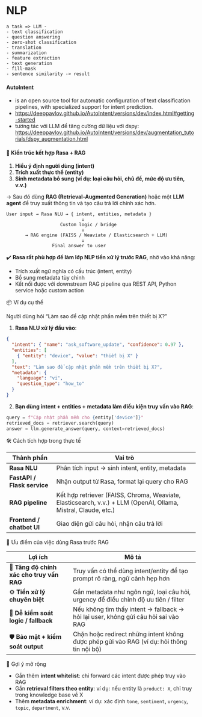 # NLP 
```
a task => LLM -
- text classification
- question answering
- zero-shot classification
- translation
- summarization
- feature extraction
- text generation
- fill-mask
- sentence similarity -> result
```

#### AutoIntent 
* is an open source tool for automatic configuration of text classification pipelines, with specialized support for intent prediction.
* https://deeppavlov.github.io/AutoIntent/versions/dev/index.html#getting-started
* tương tác với LLM để tăng cường dữ liệu với dspy: https://deeppavlov.github.io/AutoIntent/versions/dev/augmentation_tutorials/dspy_augmentation.html

#### 🧠 Kiến trúc kết hợp Rasa + RAG

1. **Hiểu ý định người dùng (intent)**
2. **Trích xuất thực thể (entity)**
3. **Sinh metadata bổ sung (ví dụ: loại câu hỏi, chủ đề, mức độ ưu tiên, v.v.)**

→ Sau đó dùng **RAG (Retrieval-Augmented Generation)** hoặc một **LLM agent** để truy xuất thông tin và tạo câu trả lời chính xác hơn.

```text
User input → Rasa NLU → { intent, entities, metadata }
                            ↓
                    Custom logic / bridge
                            ↓
       → RAG engine (FAISS / Weaviate / Elasticsearch + LLM)
                            ↓
                 Final answer to user
```

✔️ **Rasa rất phù hợp để làm lớp NLP tiền xử lý trước RAG**, nhờ vào khả năng:
* Trích xuất ngữ nghĩa có cấu trúc (intent, entity)
* Bổ sung metadata tùy chỉnh
* Kết nối được với downstream RAG pipeline qua REST API, Python service hoặc custom action

📦 Ví dụ cụ thể

Người dùng hỏi “Làm sao để cập nhật phần mềm trên thiết bị X?”

1. **Rasa NLU xử lý đầu vào**:

```json
{
  "intent": { "name": "ask_software_update", "confidence": 0.97 },
  "entities": [
    { "entity": "device", "value": "thiết bị X" }
  ],
  "text": "Làm sao để cập nhật phần mềm trên thiết bị X?",
  "metadata": {
    "language": "vi",
    "question_type": "how_to"
  }
}
```

2. **Bạn dùng intent + entities + metadata làm điều kiện truy vấn vào RAG**:

```python
query = f"Cập nhật phần mềm cho {entity['device']}"
retrieved_docs = retriever.search(query)
answer = llm.generate_answer(query, context=retrieved_docs)
```

🛠 Cách tích hợp trong thực tế

| Thành phần                  | Vai trò                                                                                                        |
| --------------------------- | -------------------------------------------------------------------------------------------------------------- |
| **Rasa NLU**                | Phân tích input → sinh intent, entity, metadata                                                                |
| **FastAPI / Flask service** | Nhận output từ Rasa, format lại query cho RAG                                                                  |
| **RAG pipeline**            | Kết hợp retriever (FAISS, Chroma, Weaviate, Elasticsearch, v.v.) + LLM (OpenAI, Ollama, Mistral, Claude, etc.) |
| **Frontend / chatbot UI**   | Giao diện gửi câu hỏi, nhận câu trả lời                                                                        |

 📌 Ưu điểm của việc dùng Rasa trước RAG

| Lợi ích                                   | Mô tả                                                                                     |
| ----------------------------------------- | ----------------------------------------------------------------------------------------- |
| 🎯 **Tăng độ chính xác cho truy vấn RAG** | Truy vấn có thể dùng intent/entity để tạo prompt rõ ràng, ngữ cảnh hẹp hơn                |
| ⚙️ **Tiền xử lý chuyên biệt**             | Gắn metadata như ngôn ngữ, loại câu hỏi, urgency để điều chỉnh độ ưu tiên / filter        |
| 🧩 **Dễ kiểm soát logic / fallback**      | Nếu không tìm thấy intent → fallback → hỏi lại user, không gửi câu hỏi sai vào RAG        |
| 🛡 **Bảo mật + kiểm soát output**         | Chặn hoặc redirect những intent không được phép gửi vào RAG (ví dụ: hỏi thông tin nội bộ) |

🧪 Gợi ý mở rộng

* Gắn thêm **intent whitelist**: chỉ forward các intent được phép truy vào RAG
* Gắn **retrieval filters theo entity**: ví dụ: nếu entity là `product: X`, chỉ truy trong knowledge base về X
* Thêm **metadata enrichment**: ví dụ: xác định `tone`, `sentiment`, `urgency`, `topic`, `department`, v.v.

